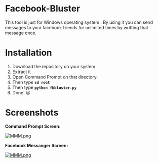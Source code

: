 # Facebook-Bluster
This tool is just for Windows operating system . 
By using it you can send messages to your facebook friends for unlimited times by writting that message once.

# Installation
1. Download the repository on your system 
2. Extract it
3. Open Command Prompt on that directory.
4. Then type **```cd root```**
5. Then type **```python fbbluster.py```**
6. Done! :wink:

# Screenshots

**Command Prompt Screen:**


[![MMM.png](https://i.postimg.cc/wvm6H1MW/MMM.png)](https://postimg.cc/zbqmFXnW)


**Facebook Messanger Screen:**


[![MMM.png](https://i.postimg.cc/CLZR5xtV/MMM.png)](https://postimg.cc/D8TvYnnC)
